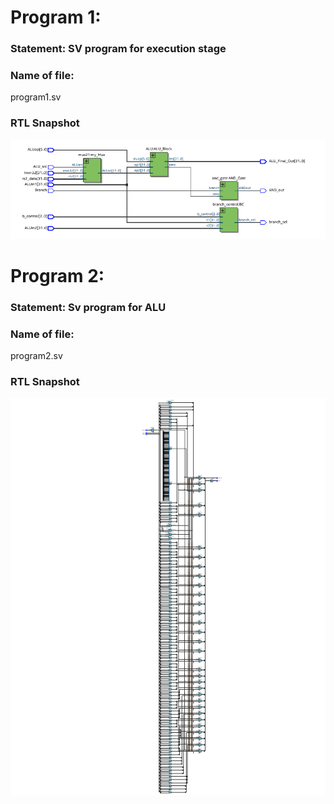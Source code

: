 # Program 1: 
### Statement: SV program for execution stage

### Name of file:
program1.sv

### RTL Snapshot
![Screenshot of RTL view, full screen](<program1.png>)


# Program 2: 
### Statement: Sv program for ALU

### Name of file:
program2.sv

### RTL Snapshot
![Screenshot of RTL view, full screen](<program2.png>)
